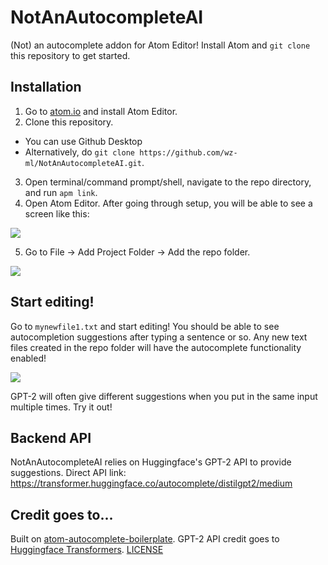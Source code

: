 # NotAnAutocompleteAI
(Not) an autocomplete addon for Atom Editor! Install Atom and `git clone` this repository to get started.

## Installation
1. Go to [atom.io](https://atom.io/) and install Atom Editor.
2. Clone this repository.
- You can use Github Desktop
- Alternatively, do 
`git clone https://github.com/wz-ml/NotAnAutocompleteAI.git`.
3. Open terminal/command prompt/shell, navigate to the repo directory, and run `apm link`.
4. Open Atom Editor. After going through setup, you will be able to see a screen like this:

![](https://github.com/wz-ml/NotAnAutocompleteAI/blob/master/example.png?raw=true)

5. Go to File -> Add Project Folder -> Add the repo folder.

![](https://github.com/wz-ml/NotAnAutocompleteAI/blob/master/example2.png?raw=true)

## Start editing!
Go to `mynewfile1.txt` and start editing! You should be able to see autocompletion suggestions after typing a sentence or so.
Any new text files created in the repo folder will have the autocomplete functionality enabled!

![](https://github.com/wz-ml/NotAnAutocompleteAI/blob/master/example3.png?raw=true)

GPT-2 will often give different suggestions when you put in the same input multiple times. Try it out!

## Backend API
NotAnAutocompleteAI relies on Huggingface's GPT-2 API to provide suggestions. Direct API link:
https://transformer.huggingface.co/autocomplete/distilgpt2/medium

## Credit goes to...
Built on [atom-autocomplete-boilerplate](https://github.com/lonekorean/atom-autocomplete-boilerplate).
GPT-2 API credit goes to [Huggingface Transformers](https://github.com/huggingface/transformers). [LICENSE](https://github.com/huggingface/transformers/blob/master/LICENSE)
